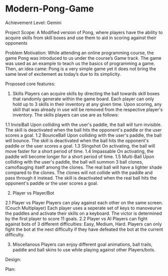 # Modern-Pong-Game

Achievement Level: Gemini

Project Scope: A Modified version of Pong, where players have the ability to acquire skills from skill boxes and use them to aid in scoring against their opponents

Problem Motivation:
While attending an online programming course, the game Pong was introduced to us under the course’s Game track. The game was used as an example to teach us the basics of programming a game. Then, an idea came: Pong is a very simple game yet it does not bring the same level of excitement as today’s due to its simplicity. 

Proposed core features:
1. Skills 
Players can acquire skills by directing the ball towards skill boxes that randomly generate within the game board. Each player can only hold up to 3 skills in their inventory at any given time. Upon scoring, any skill that was already in use will be removed from the respective player's inventory. The skills players can use are as follows:

1.1 InvisiBall
    Upon colliding with the user's paddle, the ball will turn invisible. The skill is deactivated when the ball hits the opponent's paddle or the user scores a goal.
1.2 BounceBall
    Upon colliding with the user's paddle, the ball will bounce. The skill is deactivated when the ball hits the opponent's paddle or the user scores a goal.
1.3 Slingshot
    On activating, the ball will move faster for a short period of time. 
1.4 Impassable
    On activating, the paddle will become longer for a short period of time.
1.5 Multi-Ball
    Upon colliding with the user's paddle, the ball will summon 3 ball clones, camoflauging itself among the clones. The real ball will have a lighter shade compared to     the clones. The clones will not collide with the paddle and pass through it instead. The skill is deactivated when the real ball hits the opponent's paddle or the       user scores a goal.
 
2. Player vs Player/Bot

2.1 Player vs Player
    Players can play against each other on the same screen.(Couch Multiplayer) Each player uses a seperate set of keys to manoveurve the paddles and activate their           skills on a keyboard. The victor is determined by the first player to score 11 goals.
2.2 Player vs AI
    Players can fight against bots of 3 different difficulties: Easy, Medium, Hard. Players can only fight the bot at the next difficulty if they have defeated the bot     at the current difficulty.

3. Miscellanous
Players can enjoy different goal animations, ball trails, paddle and ball skins to use while playing against other Players/bots.

Design:

Plan: 

